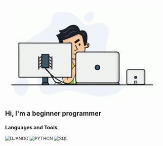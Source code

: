 [![HEADER](https://github.com/LodyginArtyom/LodyginArtyom/blob/main/assets/programmer.gif)](https://github.com/LodyginArtyom)


## Hi, I'm a beginner programmer

### Languages and Tools
![DJANGO](https://img.shields.io/badge/-GJANGO-GREEN?style=for-the-badge&logo=django)
![PYTHON](https://img.shields.io/badge/-Python-BLACK?style=for-the-badge&logo=python)
![SQL](https://img.shields.io/badge/-SQL-BLUE?style=for-the-badge&logo=SQL)   